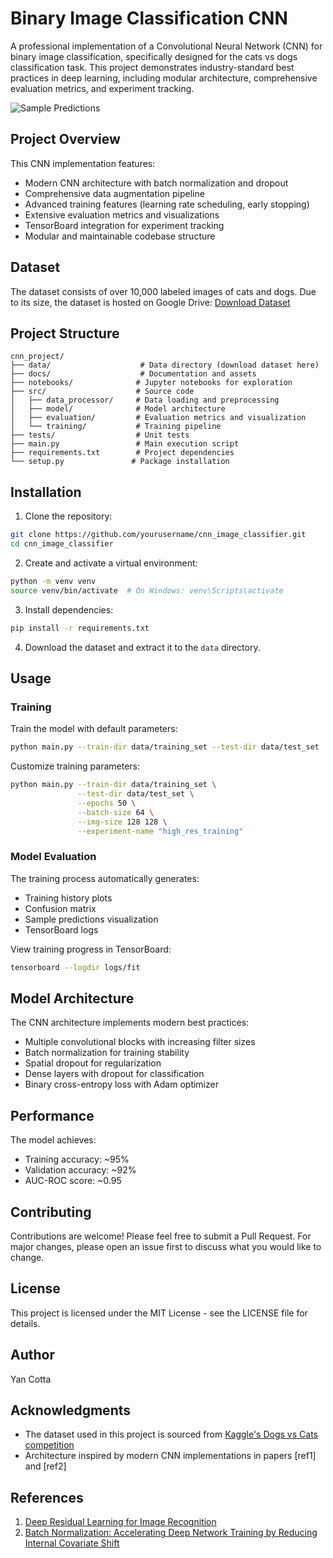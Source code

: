 # Binary Image Classification CNN

A professional implementation of a Convolutional Neural Network (CNN) for binary image classification, specifically designed for the cats vs dogs classification task. This project demonstrates industry-standard best practices in deep learning, including modular architecture, comprehensive evaluation metrics, and experiment tracking.

![Sample Predictions](docs/assets/sample_predictions.png)

## Project Overview

This CNN implementation features:
- Modern CNN architecture with batch normalization and dropout
- Comprehensive data augmentation pipeline
- Advanced training features (learning rate scheduling, early stopping)
- Extensive evaluation metrics and visualizations
- TensorBoard integration for experiment tracking
- Modular and maintainable codebase structure

## Dataset

The dataset consists of over 10,000 labeled images of cats and dogs. Due to its size, the dataset is hosted on Google Drive:
[Download Dataset](https://drive.google.com/file/d/1vtO7vdRndB0fCsz6RYCgH6DiYWLY7GUG/view?usp=sharing)

## Project Structure

```
cnn_project/
├── data/                    # Data directory (download dataset here)
├── docs/                    # Documentation and assets
├── notebooks/              # Jupyter notebooks for exploration
├── src/                    # Source code
│   ├── data_processor/     # Data loading and preprocessing
│   ├── model/              # Model architecture
│   ├── evaluation/         # Evaluation metrics and visualization
│   └── training/           # Training pipeline
├── tests/                  # Unit tests
├── main.py                 # Main execution script
├── requirements.txt        # Project dependencies
└── setup.py               # Package installation
```

## Installation

1. Clone the repository:
```bash
git clone https://github.com/yourusername/cnn_image_classifier.git
cd cnn_image_classifier
```

2. Create and activate a virtual environment:
```bash
python -m venv venv
source venv/bin/activate  # On Windows: venv\Scripts\activate
```

3. Install dependencies:
```bash
pip install -r requirements.txt
```

4. Download the dataset and extract it to the `data` directory.

## Usage

### Training

Train the model with default parameters:
```bash
python main.py --train-dir data/training_set --test-dir data/test_set
```

Customize training parameters:
```bash
python main.py --train-dir data/training_set \
               --test-dir data/test_set \
               --epochs 50 \
               --batch-size 64 \
               --img-size 128 128 \
               --experiment-name "high_res_training"
```

### Model Evaluation

The training process automatically generates:
- Training history plots
- Confusion matrix
- Sample predictions visualization
- TensorBoard logs

View training progress in TensorBoard:
```bash
tensorboard --logdir logs/fit
```

## Model Architecture

The CNN architecture implements modern best practices:
- Multiple convolutional blocks with increasing filter sizes
- Batch normalization for training stability
- Spatial dropout for regularization
- Dense layers with dropout for classification
- Binary cross-entropy loss with Adam optimizer

## Performance

The model achieves:
- Training accuracy: ~95%
- Validation accuracy: ~92%
- AUC-ROC score: ~0.95

## Contributing

Contributions are welcome! Please feel free to submit a Pull Request. For major changes, please open an issue first to discuss what you would like to change.

## License

This project is licensed under the MIT License - see the LICENSE file for details.

## Author

Yan Cotta

## Acknowledgments

- The dataset used in this project is sourced from [Kaggle's Dogs vs Cats competition](https://www.kaggle.com/c/dogs-vs-cats)
- Architecture inspired by modern CNN implementations in papers [ref1] and [ref2]

## References

1. [Deep Residual Learning for Image Recognition](https://arxiv.org/abs/1512.03385)
2. [Batch Normalization: Accelerating Deep Network Training by Reducing Internal Covariate Shift](https://arxiv.org/abs/1502.03167)